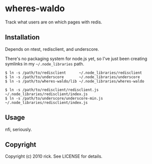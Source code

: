 # wheres-waldo

Track what users are on which pages with redis.

## Installation

Depends on ntest, redisclient, and underscore.

There's no packaging system for node.js yet, so I've just been creating symlinks
in my `~/.node_libraries` path.

    $ ln -s /path/to/redisclient      ~/.node_libraries/redisclient
    $ ln -s /path/to/underscore       ~/.node_libraries/underscore
    $ ln -s /path/to/wheres-waldo/lib ~/.node_libraries/wheres-waldo

    $ ln -s /path/to/redisclient/redisclient.js   ~/.node_libraries/redisclient/index.js
    $ ln -s /path/to/underscore/underscore-min.js ~/.node_libraries/redisclient/index.js

## Usage

nfi, seriously.

## Copyright

Copyright (c) 2010 rick. See LICENSE for details.
